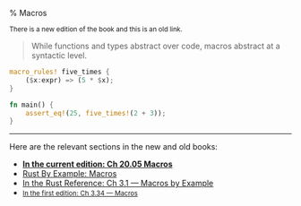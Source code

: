 % Macros

<small>There is a new edition of the book and this is an old link.</small>

> While functions and types abstract over code, macros abstract at a syntactic level.

```rust
macro_rules! five_times {
    ($x:expr) => (5 * $x);
}

fn main() {
    assert_eq!(25, five_times!(2 + 3));
}
```

---

Here are the relevant sections in the new and old books:

* **[In the current edition: Ch 20.05 Macros][2]**
* [Rust By Example: Macros][3]
* [In the Rust Reference: Ch 3.1 — Macros by Example][4]
* <small>[In the first edition: Ch 3.34 — Macros][1]</small>


[1]: https://doc.rust-lang.org/1.30.0/book/first-edition/macros.html
[2]: ch20-06-macros.html
[3]: https://rustbyexample.com/macros.html
[4]: ../reference/macros-by-example.html
